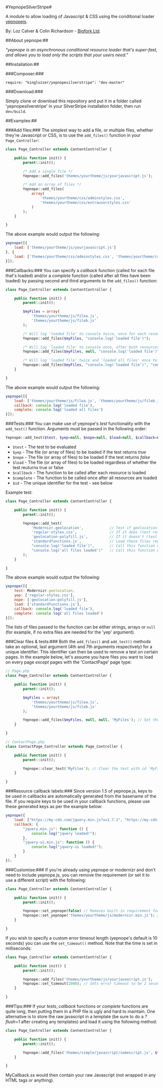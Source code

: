 #YepnopeSilverStripe#

A module to allow loading of Javascript & CSS using the conditional loader [yepnopejs](http://yepnopejs.com).

By:
Loz Calver & Colin Richardson - [Bigfork Ltd](http://www.bigfork.co.uk/).

##About yepnope:##

_"yepnope is an asynchronous conditional resource loader that's super-fast, and allows you to load only the scripts that your users need."_

##Installation:##

###Composer:###

```
require: "kinglozzer/yepnopesilverstripe": "dev-master"
```

###Download:###

Simply clone or download this repository and put it in a folder called 'yepnopesilverstripe' in your SilverStripe installation folder, then run `dev/build`.

##Examples:##

###Add files:###
The simplest way to add a file, or multiple files, whether they're Javascript or CSS, is to use the `add_files()` function in your `Page_Controller`:

```php
class Page_Controller extends ContentController {

	public function init() {
		parent::init();

		/* Add a single file */
		Yepnope::add_files('themes/yourtheme/js/yourjavascript.js');

		/* Add an array of files */
		Yepnope::add_files(
			array(
				'themes/yourtheme/css/adminstyles.css',
				'themes/yourtheme/css/extrauserstyles.css'
			)
		);
	}

}
```
The above example would output the following:

```js
yepnope([{
	load: ['themes/yourtheme/js/yourjavascript.js']
}, {
	load: ['themes/yourtheme/css/adminstyles.css', 'themes/yourtheme/css/extrauserstyles.css']
}]); 
```

###Callbacks:###
You can specify a _callback_ function (called for each file that's loaded) and/or a _complete_ function (called after all files have been loaded) by passing second and third arguments to the `add_files()` function:

```php
class Page_Controller extends ContentController {

	public function init() {
		parent::init();

		$myFiles = array(
			'themes/yourtheme/js/filea.js',
			'themes/yourtheme/js/fileb.js'
		);

		/* Will log 'loaded file' to console twice, once for each resource loaded */
		Yepnope::add_files($myFiles, "console.log('loaded file')");

		/* Will log 'loaded file' to console once, after both resources have been loaded */
		Yepnope::add_files($myFiles, null, "console.log('loaded file')");

		/* Will log 'loaded file' twice and 'loaded all files' once to the console */
		Yepnope::add_files($myFiles, "console.log('loaded file')", "console.log('loaded all files')");
	}

}
```
The above example would output the following:

```js
yepnope([{
	load: ['themes/yourtheme/js/filea.js', 'themes/yourtheme/js/fileb.js'],
	callback: console.log('loaded file'),
	complete: console.log('loaded all files')
}]); 
```

###Tests:###
You can make use of yepnope's _test_ functionality with the `add_test()` function. Arguments must be passed in the following order:

```php
Yepnope::add_test($test, $yep=null, $nope=null, $load=null, $callback=null, $complete=null);
```

* `$test` - The test to be evaluated
* `$yep` - The file (or array of files) to be loaded if the test returns _true_
* `$nope` - The file (or array of files) to be loaded if the test returns _false_
* `$load` - The file (or array of files) to be loaded regardless of whether the test reuturns true or false
* `$callback` - The function to be called after each resource is loaded
* `$complete` - The function to be called once after all resources are loaded
* `$id` - The unique identifier for the test - see below

Example test:

```php
class Page_Controller extends ContentController {

	public function init() {
		parent::init();

		Yepnope::add_test(
			'Modernizr.geolocation',			// Test if geolocation functionality exists
			'regular-styles.css',				// If it does (test returns true), load regular style
			'geolocation-polyfill.js',			// If it doesn't (test returns false), load extra file
			'standardfunctions.js',				// Load these files regardless of test outcome
			"console.log('loaded file')",		// Call this function upon loading each resource
			"console.log('all files loaded')"	// Call this function when all files have been loaded
		);
	}

}
```
The above example would output the following:

```js
yepnope([{
	test: Modernizr.geolocation,
	yep: ['regular-styles.css'],
	nope: ['geolocation-polyfill.js'],
	load: ['standardfunctions.js'],
	callback: console.log('loaded file'),
	complete: console.log('all files loaded')
}]); 
```

The lists of files passed to the function can be either strings, arrays or `null` (for example, if no extra files are needed for the 'yep' argument).

###Clear files & tests:###
Both the `add_files()` and `add_test()` methods take an optional, last argument (4th and 7th arguments respectively) for a unique identifier. This identifier can then be used to remove a test on certain pages. In the example below, let's assume you have files you want to load on every page _except_ pages with the 'ContactPage' page type:

```php
// Page.php
class Page_Controller extends ContentController {

	public function init() {
		parent::init();

		$myFiles = array(
			'themes/yourtheme/js/filea.js',
			'themes/yourtheme/js/fileb.js'
		);

		Yepnope::add_files($myFiles, null, null, 'MyFiles'); // Set the id 'MyFiles'
	}

}

// ContactPage.php
class ContactPage_Controller extends Page_Controller {

	public function init() {
		parent::init();

		Yepnope::clear_test('MyFiles'); // Clear the test with id 'MyFiles'
	}

}
```

###Resource callback labels:###
Since version 1.5 of yepnope.js, keys to be used in callbacks are automatically generated from the basename of the file. If you require keys to be used in your callback functions, please use these generated keys as per the example below:

```js
yepnope({
	load: ["https:/­/my-cdn.com/jquery.min.js?v=1.7.1", "https:/­/my-cdn.com/jquery-ui.min.js?v=1.8.16"],
	callback: {
		"jquery.min.js": function () {
			console.log("jquery loaded!");
		},
		"jquery-ui.min.js": function () {
			console.log("jquery-ui loaded!");
		}
	}
});
```

###Customise:###
If you're already using yepnope or modernizr and don't need to include yepnope.js, you can remove the requirement (or set it to use a different script) with the following:

```php
class Page_Controller extends ContentController {

	public function init() {
		parent::init();

		Yepnope::set_yepnope(false) // Removes built-in requirement for yepnope.js script
		Yepnope::set_yepnope('themes/yourtheme/js/modernizr.min.js'); // Set to use a custom script
	}

}
```

If you wish to specify a custom error timeout length (yepnope's default is 10 seconds) you can use the `set_timeout()` method. Note that the time is set in milliseconds:

```php
class Page_Controller extends ContentController {

	public function init() {
		parent::init();

		Yepnope::add_files('themes/yourtheme/js/yourjavascript.js');
		Yepnope::set_timeout(2000); // Sets error timeout to be 2 seconds
	}

}
```

###Tips:###
If your _tests_, _callback_ functions or _complete_ functions are quite long, then putting them in a PHP file is ugly and hard to maintain. One alternative is to store the raw javascript in a template (be sure to do a _?flush=1_ after creating any templates) and load it using the following method:

```php
class Page_Controller extends ContentController {

	public function init() {
		parent::init();

		Yepnope::add_files('themes/simple/javascript/somescript.js', $this->renderWith('MyCallback'));
	}

}
```

MyCallback.ss would then contain your raw Javascript (not wrapped in any HTML tags or anything).